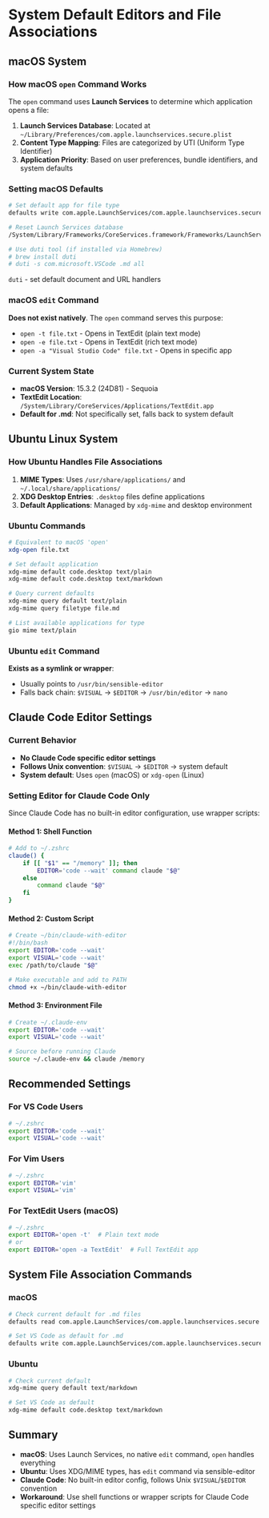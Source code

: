 # System Default Editors and File Associations

## macOS System

### How macOS `open` Command Works
The `open` command uses **Launch Services** to determine which application opens a file:

1. **Launch Services Database**: Located at `~/Library/Preferences/com.apple.launchservices.secure.plist`
2. **Content Type Mapping**: Files are categorized by UTI (Uniform Type Identifier)
3. **Application Priority**: Based on user preferences, bundle identifiers, and system defaults

### Setting macOS Defaults
```bash
# Set default app for file type
defaults write com.apple.LaunchServices/com.apple.launchservices.secure.plist LSHandlers -array-add '{LSHandlerContentType="public.plain-text";LSHandlerRoleAll="com.microsoft.VSCode";}'

# Reset Launch Services database
/System/Library/Frameworks/CoreServices.framework/Frameworks/LaunchServices.framework/Support/lsregister -kill -r -domain local -domain system -domain user

# Use duti tool (if installed via Homebrew)
# brew install duti
# duti -s com.microsoft.VSCode .md all
```

`duti` - set default document and URL handlers

### macOS `edit` Command
**Does not exist natively**. The `open` command serves this purpose:
- `open -t file.txt` - Opens in TextEdit (plain text mode)
- `open -e file.txt` - Opens in TextEdit (rich text mode)
- `open -a "Visual Studio Code" file.txt` - Opens in specific app

### Current System State
- **macOS Version**: 15.3.2 (24D81) - Sequoia
- **TextEdit Location**: `/System/Library/CoreServices/Applications/TextEdit.app`
- **Default for .md**: Not specifically set, falls back to system default

## Ubuntu Linux System

### How Ubuntu Handles File Associations
1. **MIME Types**: Uses `/usr/share/applications/` and `~/.local/share/applications/`
2. **XDG Desktop Entries**: `.desktop` files define applications
3. **Default Applications**: Managed by `xdg-mime` and desktop environment

### Ubuntu Commands
```bash
# Equivalent to macOS 'open'
xdg-open file.txt

# Set default application
xdg-mime default code.desktop text/plain
xdg-mime default code.desktop text/markdown

# Query current defaults
xdg-mime query default text/plain
xdg-mime query filetype file.md

# List available applications for type
gio mime text/plain
```

### Ubuntu `edit` Command
**Exists as a symlink or wrapper**:
- Usually points to `/usr/bin/sensible-editor`
- Falls back chain: `$VISUAL` → `$EDITOR` → `/usr/bin/editor` → `nano`

## Claude Code Editor Settings

### Current Behavior
- **No Claude Code specific editor settings**
- **Follows Unix convention**: `$VISUAL` → `$EDITOR` → system default
- **System default**: Uses `open` (macOS) or `xdg-open` (Linux)

### Setting Editor for Claude Code Only
Since Claude Code has no built-in editor configuration, use wrapper scripts:

#### Method 1: Shell Function
```bash
# Add to ~/.zshrc
claude() {
    if [[ "$1" == "/memory" ]]; then
        EDITOR='code --wait' command claude "$@"
    else
        command claude "$@"
    fi
}
```

#### Method 2: Custom Script
```bash
# Create ~/bin/claude-with-editor
#!/bin/bash
export EDITOR='code --wait'
export VISUAL='code --wait'
exec /path/to/claude "$@"

# Make executable and add to PATH
chmod +x ~/bin/claude-with-editor
```

#### Method 3: Environment File
```bash
# Create ~/.claude-env
export EDITOR='code --wait'
export VISUAL='code --wait'

# Source before running Claude
source ~/.claude-env && claude /memory
```

## Recommended Settings

### For VS Code Users
```bash
# ~/.zshrc
export EDITOR='code --wait'
export VISUAL='code --wait'
```

### For Vim Users
```bash
# ~/.zshrc
export EDITOR='vim'
export VISUAL='vim'
```

### For TextEdit Users (macOS)
```bash
# ~/.zshrc
export EDITOR='open -t'  # Plain text mode
# or
export EDITOR='open -a TextEdit'  # Full TextEdit app
```

## System File Association Commands

### macOS
```bash
# Check current default for .md files
defaults read com.apple.LaunchServices/com.apple.launchservices.secure | grep -A10 -B10 markdown

# Set VS Code as default for .md
defaults write com.apple.LaunchServices/com.apple.launchservices.secure LSHandlers -array-add '{LSHandlerContentType="net.daringfireball.markdown";LSHandlerRoleAll="com.microsoft.VSCode";}'
```

### Ubuntu
```bash
# Check current default
xdg-mime query default text/markdown

# Set VS Code as default
xdg-mime default code.desktop text/markdown
```

## Summary
- **macOS**: Uses Launch Services, no native `edit` command, `open` handles everything
- **Ubuntu**: Uses XDG/MIME types, has `edit` command via sensible-editor
- **Claude Code**: No built-in editor config, follows Unix `$VISUAL`/`$EDITOR` convention
- **Workaround**: Use shell functions or wrapper scripts for Claude Code specific editor settings